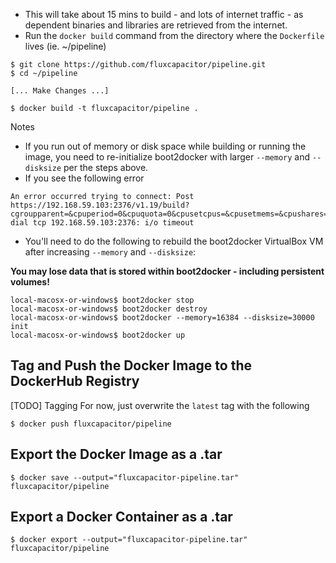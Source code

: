* This will take about 15 mins to build - and lots of internet traffic - as dependent binaries and libraries are retrieved from the internet.
* Run the `docker build` command from the directory where the `Dockerfile` lives (ie. ~/pipeline)

```
$ git clone https://github.com/fluxcapacitor/pipeline.git
$ cd ~/pipeline

[... Make Changes ...]

$ docker build -t fluxcapacitor/pipeline .
```
Notes
* If you run out of memory or disk space while building or running the image, you need to re-initialize boot2docker with larger `--memory` and `--disksize` per the steps above.
* If you see the following error
```
An error occurred trying to connect: Post https://192.168.59.103:2376/v1.19/build?cgroupparent=&cpuperiod=0&cpuquota=0&cpusetcpus=&cpusetmems=&cpushares=0&dockerfile=Dockerfile&memory=0&memswap=0&rm=1&t=fluxcapacitor%2Fpipeline: dial tcp 192.168.59.103:2376: i/o timeout
```
* You'll need to do the following to rebuild the boot2docker VirtualBox VM after increasing `--memory` and `--disksize`:

**You may lose data that is stored within boot2docker - including persistent volumes!**
```
local-macosx-or-windows$ boot2docker stop
local-macosx-or-windows$ boot2docker destroy
local-macosx-or-windows$ boot2docker --memory=16384 --disksize=30000 init
local-macosx-or-windows$ boot2docker up
```

## Tag and Push the Docker Image to the DockerHub Registry
[TODO] Tagging
For now, just overwrite the `latest` tag with the following
```
$ docker push fluxcapacitor/pipeline
```

## Export the Docker Image as a .tar
```
$ docker save --output="fluxcapacitor-pipeline.tar" fluxcapacitor/pipeline
```

## Export a Docker Container as a .tar
```
$ docker export --output="fluxcapacitor-pipeline.tar" fluxcapacitor/pipeline
```